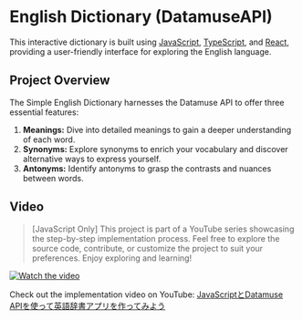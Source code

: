 # English Dictionary (DatamuseAPI)


This interactive dictionary is built using [JavaScript](./javascript/), [TypeScript](./typescript/), and [React](./react/), providing a user-friendly interface for exploring the English language.

## Project Overview

The Simple English Dictionary harnesses the Datamuse API to offer three essential features:

1. **Meanings:** Dive into detailed meanings to gain a deeper understanding of each word.
2. **Synonyms:** Explore synonyms to enrich your vocabulary and discover alternative ways to express yourself.
3. **Antonyms:** Identify antonyms to grasp the contrasts and nuances between words.

## Video

> [JavaScript Only] This project is part of a YouTube series showcasing the step-by-step implementation process. Feel free to explore the source code, contribute, or customize the project to suit your preferences. Enjoy exploring and learning!

[![Watch the video](https://img.youtube.com/vi/127DHUKw__U/hqdefault.jpg)](https://www.youtube.com/embed/127DHUKw__U?si=GR_wqvJ0BK_1coBo)

Check out the implementation video on YouTube: [JavaScriptとDatamuse APIを使って英語辞書アプリを作ってみよう
](https://youtu.be/127DHUKw__U?si=9-f3i0HaBcuNQl1B)
